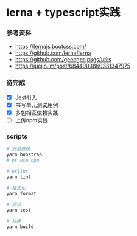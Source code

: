 # lerna + typescript实践

### 参考资料
- https://lernajs.bootcss.com/
- https://github.com/lerna/lerna
- https://github.com/geeeger-pkgs/utils
- https://juejin.im/post/6844903860331347975

### 待完成
- [x] Jest引入
- [x] 书写单元测试用例
- [x] 多包相互依赖实践
- [ ] 上传npm实践

### scripts

```bash
# 安装依赖
yarn boostrap
# or use npm

# eslint
yarn lint

# 格式化
yarn format

# 测试
yarn test

# 构建
yarn build
```

